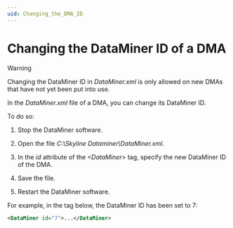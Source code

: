 ```yaml
---
uid: Changing_the_DMA_ID
---
```


# Changing the DataMiner ID of a DMA

> [!WARNING]
> Changing the DataMiner ID in *DataMiner.xml* is only allowed on new DMAs that have not yet been put into use.

In the *DataMiner.xml* file of a DMA, you can change its DataMiner ID.

To do so:

1. Stop the DataMiner software.

1. Open the file *C:\\Skyline Dataminer\\DataMiner.xml*.

1. In the *id* attribute of the *\<DataMiner>* tag, specify the new DataMiner ID of the DMA.

1. Save the file.

1. Restart the DataMiner software.

For example, in the tag below, the DataMiner ID has been set to 7:

```xml
<DataMiner id="7">...</DataMiner>
```
